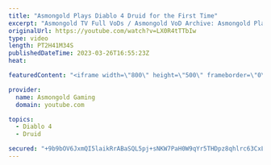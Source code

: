 ```yaml
---
title: "Asmongold Plays Diablo 4 Druid for the First Time"
excerpt: "Asmongold TV Full VoDs / Asmongold VoD Archive: Asmongold Plays Diablo IV Druid for the first Time going over all the ..."
originalUrl: https://youtube.com/watch?v=LX0R4tTTbIw
type: video
length: PT2H41M34S
publishedDateTime: 2023-03-26T16:55:23Z
heat: 

featuredContent: "<iframe width=\"800\" height=\"500\" frameborder=\"0\" src=\"https://www.youtube.com/embed/LX0R4tTTbIw\" allow=\"accelerometer; autoplay; encrypted-media; gyroscope; picture-in-picture\" allowfullscreen></iframe>"

provider:
  name: Asmongold Gaming
  domain: youtube.com

topics:
  - Diablo 4
  - Druid

secured: "+9b9bOV6JxmQI5laikRrABaSQL5pj+sNKW7PaH0W9qYr5THDpz8qhlrc63CxLb8vJ6iveRxETyXKnOs0DL9h9g3XwhR30q5vkFKrCkBWSzVCrCCjdVdfHgvCDAMkFzBFWIIjKLH2zMEBpT0yxvYF1z5+xGd6vPYMIHApuUaLi6cQiJT2oaskLqxlOE/E9XdbwLma9G78yqQ8CG37IU7XdjJXZQTa6nT43XMtrRBayq4ftsrQSiDtI1cFcuA2HI9d2gjMg1AD5bHk+mBhwC5O8kfEWXiQcMrfGFX80zStr1vjckdznnHEt5A+hcIMPwxYL4sABjeqwFUimToYolRlEiO4w6EZouBBUJs7FU4fN+r++Fw/KaX6MGA7S0sQtVcxKR0pMgNvEK1WPGEgw3Nyw52NoRDjFiHpTj7rsNLB2yc=;YzocgHd7GUQJJ47q7ELXYQ=="
---
```



